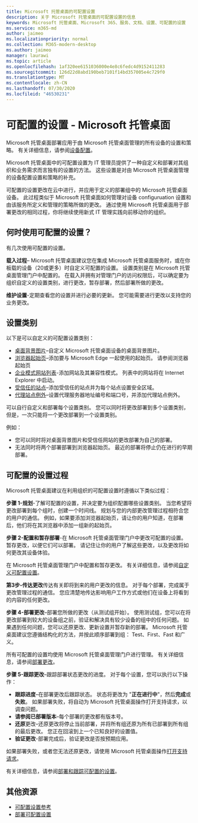 ```yaml
---
title: Microsoft 托管桌面的可配置设置
description: 关于 Microsoft 托管桌面的可配置设置的信息
keywords: Microsoft 托管桌面、Microsoft 365、服务、文档、设置、可配置的设置
ms.service: m365-md
author: jaimeo
ms.localizationpriority: normal
ms.collection: M365-modern-desktop
ms.author: jaimeo
manager: laurawi
ms.topic: article
ms.openlocfilehash: 1af320ee6151036000e4e8c6fedc4d9152411283
ms.sourcegitcommit: 126d22d8abd190beb7101f14bd357005e4c729f0
ms.translationtype: MT
ms.contentlocale: zh-CN
ms.lasthandoff: 07/30/2020
ms.locfileid: "46530231"
---
```

# <a name="configurable-settings---microsoft-managed-desktop"></a>可配置的设置 - Microsoft 托管桌面

Microsoft 托管桌面部署应用于由 Microsoft 托管桌面管理的所有设备的设置和策略。 有关详细信息，请参阅[设备配置](../service-description/device-policies.md)。

Microsoft 托管桌面中的可配置设置为 IT 管理员提供了一种自定义和部署对其组织和业务需求而言独有的设置的方法。 这些设置是对由 Microsoft 托管桌面管理的设备配置设置和策略的补充。  

可配置的设置更改在云中进行，并应用于定义的部署组中的 Microsoft 托管桌面设备。 此过程类似于 Microsoft 托管桌面如何管理对设备 configuruation 设置和由该服务所定义和管理的策略所做的更改。 通过使用 Microsoft 托管桌面用于部署更改的相同过程，你将继续使用新式 IT 管理实践向前移动你的组织。

## <a name="when-to-use-configurable-settings"></a>何时使用可配置的设置？

有几次使用可配置的设置。 

**载入过程**– Microsoft 托管桌面建议您在集成 Microsoft 托管桌面服务时，或在你板载的设备（20或更多）时自定义可配置的设置。 设置类别是在 Microsoft 托管桌面管理门户中配置的。 在载入并拥有对管理门户的访问权限后，可以确定要为组织自定义的设置类别，进行更改，暂存部署，然后部署所做的更改。

**维护设置**-定期查看您的设置并进行必要的更新。 您可能需要进行更改以支持您的业务更改。   

## <a name="setting-categories"></a>设置类别

以下是可以自定义的可配置设置类别：
- [桌面背景图片](config-setting-ref.md#desktop-background-picture)–自定义 Microsoft 托管桌面设备的桌面背景图片。 
- [浏览器起始页](config-setting-ref.md#browser-start-pages)–添加要与 Microsoft Edge 一起使用的起始页。 请参阅浏览器起始页
- [企业模式网站列表](config-setting-ref.md#enterprise-mode-site-list-location)-添加网站及其兼容性模式。 列表中的网站将在 Internet Explorer 中启动。 
- [受信任的站点](config-setting-ref.md#trusted-sites)–添加受信任的站点并为每个站点设置安全区域。 
- [代理站点例外](config-setting-ref.md#proxy)–设置代理服务器地址编号和端口号，并添加代理站点例外。

可以自行自定义和部署每个设置类别。 您可以同时将更改部署到多个设置类别，但是，一次只能将一个更改部署到一个设置类别。

例如：
- 您可以同时将对桌面背景图片和受信任网站的更改部署为自己的部署。 
- 无法同时将两个部署部署到浏览器起始页。 最近的部署将停止仍在进行的早期部署。

## <a name="configurable-setting-process"></a>可配置的设置过程

Microsoft 托管桌面建议在利用组织的可配置设置时遵循以下类似过程：

**步骤 1-规划**-了解可配置的设置，并决定要为组织配置哪些设置类别。 当您希望将更改部署到每个组时，创建一个时间线。 规划与您的内部更改管理过程相符合您的用户的通信。 例如，如果要添加浏览器起始页，请让你的用户知道，在部署后，他们将在其浏览器中添加一组新的起始页。  

**步骤 2-配置和暂存部署**-在 Microsoft 托管桌面管理门户中更改可配置的设置。 暂存更改，以便它们可以部署。 请记住让你的用户了解这些更改，以及更改将如何更改其设备体验。   

在 Microsoft 托管桌面管理门户中配置和暂存更改。 有关详细信息，请参阅[自定义可配置设置](config-setting-ref.md)。 

**第3步-传达更改**传达有关即将到来的用户更改的信息。 对于每个部署，完成属于更改管理过程的通信。 您应清楚地传达影响用户工作方式或他们在设备上将看到的内容的任何更改。

**步骤 4-部署更改**–部署您所做的更改（从测试组开始）。 使用测试组，您可以在将更改部署到较大的设备组之前，验证和解决具有较少设备的组中的任何问题。 如果遇到任何问题，您可以还原更改、更新设置并暂存新的部署。 Microsoft 托管桌面建议您遵循结构化的方法，并按此顺序部署到组： Test、First、Fast 和广义。   

所有可配置的设置均使用 Microsoft 托管桌面管理门户进行管理。 有关详细信息，请参阅[部署更改](config-setting-deploy.md)。 

**步骤 5-跟踪更改**–跟踪部署状态更改的进度。 对于每个设置，您可以执行以下操作：
- **跟踪进度**–在部署更改后跟踪状态。 状态将更改为 "**正在进行中**"，然后**完成**或**失败**。 如果部署失败，将自动为 Microsoft 托管桌面操作打开支持请求，以调查问题。  
- **请参阅已部署版本**–每个部署的更改都有版本号。
- **还原**更改–还原更改将停止当前部署，并将所有组还原为所有已部署到所有组的最后更改。 您正在回滚到上一个已知良好的设置值。
- **验证更改**-部署完成后，验证更改是否按预期应用。  

如果部署失败，或者您无法还原更改，请使用 Microsoft 托管桌面操作[打开支持请求](admin-support.md)。 

有关详细信息，请参阅[部署和跟踪可配置的设置](config-setting-deploy.md)。

## <a name="additional-resources"></a>其他资源
- [可配置设置参考](config-setting-ref.md) 
- [部署可配置设置](config-setting-deploy.md) 
